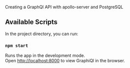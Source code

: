 Creating a GraphQl API with apollo-server and PostgreSQL

## Available Scripts

In the project directory, you can run:

### `npm start`

Runs the app in the development mode.<br />
Open [http://localhost:8000](http://localhost:8000) to view GraphiQl in the browser.




